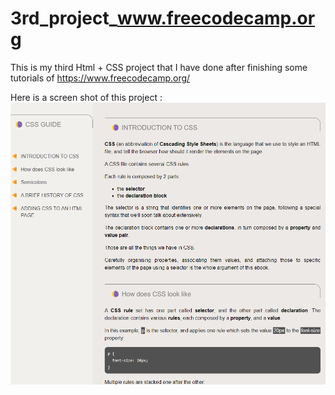 # 3rd_project_www.freecodecamp.org
 This is my third Html + CSS project that I have done after finishing some tutorials of https://www.freecodecamp.org/

Here is a screen shot of this project :
![Screenshot](https://github.com/NimaGosili/3rd_project_www.freecodecamp.org/blob/main/Screenshot.png)
